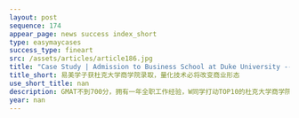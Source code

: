 ```yaml
---
layout: post
sequence: 174
appear_page: news success index_short
type: easymaycases
success_type: fineart
src: /assets/articles/article186.jpg
title: "Case Study | Admission to Business School at Duke University -- Quantitative management, key technology in future business world"
title_short: 易美学子获杜克大学商学院录取，量化技术必将改变商业形态
use_short_title: nan
description: GMAT不到700分，拥有一年全职工作经验，W同学打动TOP10的杜克大学商学院的的关键在于早期锁定数据分析与量化分析领域，通过市场营销中的客户行为分析、市场调研、市场分析的系统学习发现对于数据分析知识与量化模型方面的欠缺，W同学长期关注AI、AR、VR等前沿技术，并自学了JAVA与C++所以毕业后并没有像其他同学一样盲目找寻工作，而是主动投身创投圈，加入美国高科技初创公司，通过对不同部门职能的深刻理解，展现了自己对于商业分析与量化科技领域的持久关注度和热情，并在文书中言简意赅地将自己未来把高精尖技术融入进人们日常生活的职业发展目标，和杜克大学商学院的资源完美地融合。
year: nan
---
```


